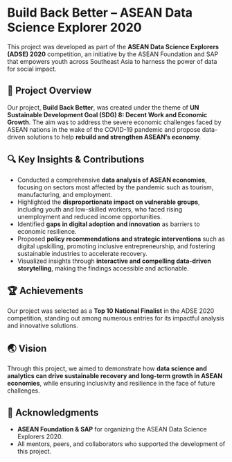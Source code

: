 # Build Back Better – ASEAN Data Science Explorer 2020

This project was developed as part of the **ASEAN Data Science Explorers (ADSE) 2020** competition, an initiative by the ASEAN Foundation and SAP that empowers youth across Southeast Asia to harness the power of data for social impact.  

## 📖 Project Overview
Our project, **Build Back Better**, was created under the theme of **UN Sustainable Development Goal (SDG) 8: Decent Work and Economic Growth**. The aim was to address the severe economic challenges faced by ASEAN nations in the wake of the COVID-19 pandemic and propose data-driven solutions to help **rebuild and strengthen ASEAN’s economy**.  

## 🔍 Key Insights & Contributions
- Conducted a comprehensive **data analysis of ASEAN economies**, focusing on sectors most affected by the pandemic such as tourism, manufacturing, and employment.  
- Highlighted the **disproportionate impact on vulnerable groups**, including youth and low-skilled workers, who faced rising unemployment and reduced income opportunities.  
- Identified **gaps in digital adoption and innovation** as barriers to economic resilience.  
- Proposed **policy recommendations and strategic interventions** such as digital upskilling, promoting inclusive entrepreneurship, and fostering sustainable industries to accelerate recovery.  
- Visualized insights through **interactive and compelling data-driven storytelling**, making the findings accessible and actionable.  

## 🏆 Achievements
Our project was selected as a **Top 10 National Finalist** in the ADSE 2020 competition, standing out among numerous entries for its impactful analysis and innovative solutions.  

## 🌏 Vision
Through this project, we aimed to demonstrate how **data science and analytics can drive sustainable recovery and long-term growth in ASEAN economies**, while ensuring inclusivity and resilience in the face of future challenges.  

## 🙌 Acknowledgments
- **ASEAN Foundation & SAP** for organizing the ASEAN Data Science Explorers 2020.  
- All mentors, peers, and collaborators who supported the development of this project.  
